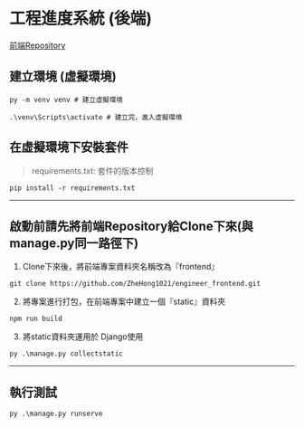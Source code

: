 # 工程進度系統 (後端)
[前端Repository](https://github.com/ZheHong1021/engineer_frontend.git)

## 建立環境 (虛擬環境)
```shell=
py -m venv venv # 建立虛擬環境

.\venv\Scripts\activate # 建立完，進入虛擬環境
```

## 在虛擬環境下安裝套件
> requirements.txt: 套件的版本控制
```shell=
pip install -r requirements.txt
```

---

## 啟動前請先將前端Repository給Clone下來(與 manage.py同一路徑下)
1. Clone下來後，將前端專案資料夾名稱改為『frontend』
```shell=
git clone https://github.com/ZheHong1021/engineer_frontend.git
```
   
2. 將專案進行打包，在前端專案中建立一個『static』資料夾
```shell=
npm run build
```
  
3. 將static資料夾運用於 Django使用
```shell=
py .\manage.py collectstatic
```

---

## 執行測試
```shell=
py .\manage.py runserve
```
